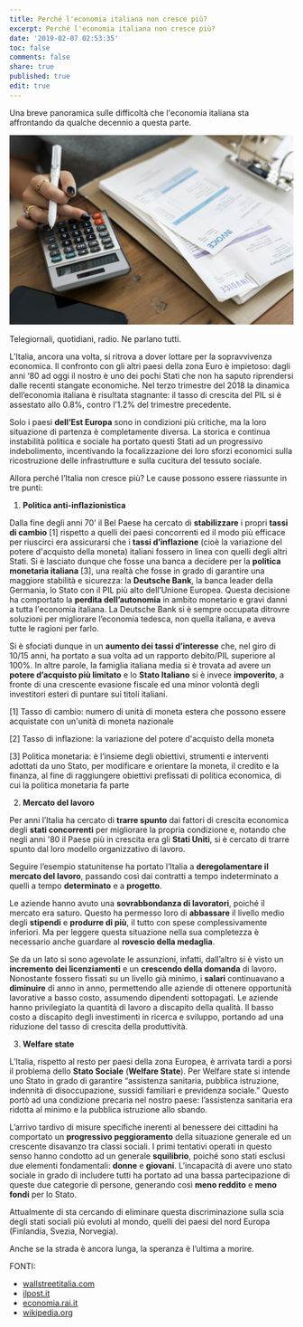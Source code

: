 ```yaml
---
title: Perché l'economia italiana non cresce più?
excerpt: Perché l'economia italiana non cresce più?
date: '2019-02-07 02:53:35'
toc: false
comments: false
share: true
published: true
edit: true
---
```

Una breve panoramica sulle difficoltà che l'economia italiana sta affrontando da qualche decennio a questa parte. 

![null](/assets/images/articolo-daniele2.jpg)

Telegiornali, quotidiani, radio. Ne parlano tutti. 

L’Italia, ancora una volta, si ritrova a dover lottare per la sopravvivenza economica. Il confronto con gli altri paesi della zona Euro è impietoso: dagli anni ‘80 ad oggi il nostro è uno dei pochi Stati che non ha saputo riprendersi dalle recenti stangate economiche. Nel terzo trimestre del 2018 la dinamica dell’economia italiana è risultata stagnante: il tasso di crescita del PIL si è assestato allo 0.8%, contro l’1.2% del trimestre precedente.

Solo i paesi **dell’Est Europa** sono in condizioni più critiche, ma la loro situazione di partenza è completamente diversa. La storica e continua instabilità politica e sociale ha portato questi Stati ad un progressivo indebolimento, incentivando la focalizzazione dei loro sforzi economici sulla ricostruzione delle infrastrutture e sulla cucitura del tessuto sociale. 

Allora perché l’Italia non cresce più? Le cause possono essere riassunte in tre punti:  

1. **Politica anti-inflazionistica**

Dalla fine degli anni 70’ il Bel Paese ha cercato di **stabilizzare** i propri **tassi di cambio** \[1] rispetto a quelli dei paesi concorrenti ed il modo più efficace per riuscirci era assicurarsi che i **tassi d’inflazione** (cioè la variazione del potere d'acquisto della moneta) italiani fossero in linea con quelli degli altri Stati. Si è lasciato dunque che fosse una banca a decidere per la **politica monetaria italiana** \[3], una realtà che fosse in grado di garantire una maggiore stabilità e sicurezza: la **Deutsche Bank**, la banca leader della Germania, lo Stato con il PIL più alto dell’Unione Europea. Questa decisione ha comportato la **perdita dell’autonomia** in ambito monetario e gravi danni a tutta l'economia italiana. La Deutsche Bank si è sempre occupata ditrovre soluzioni per migliorare l’economia tedesca, non quella italiana, e aveva tutte le ragioni per farlo.

Si è sfociati dunque in un **aumento dei tassi d’interesse** che, nel giro di 10/15 anni, ha portato a sua volta ad un rapporto debito/PIL superiore al 100%. In altre parole, la famiglia italiana media si è trovata ad avere un **potere d’acquisto più limitato** e lo **Stato Italiano** si è invece **impoverito**, a fronte di una crescente evasione fiscale ed una minor volontà degli investitori esteri di puntare sui titoli italiani.    

 \[1] Tasso di cambio: numero di unità di moneta estera che possono essere acquistate con un'unità di moneta nazionale

\[2] Tasso di inflazione: la variazione del potere d'acquisto della moneta

\[3] Politica monetaria: è l’insieme degli obiettivi, strumenti e interventi adottati da uno Stato, per modificare e orientare la moneta, il credito e la finanza, al fine di raggiungere obiettivi prefissati di politica economica, di cui la politica monetaria fa parte

2. **Mercato del lavoro**

Per anni l’Italia ha cercato di **trarre spunto** dai fattori di crescita economica degli **stati concorrenti** per migliorare la propria condizione e, notando che negli anni '80 il Paese più in crescita era gli **Stati Uniti**, si è cercato di trarre spunto dal loro modello organizzativo di lavoro.

Seguire l’esempio statunitense ha portato l’Italia a **deregolamentare il mercato del lavoro**, passando così dai contratti a tempo indeterminato a quelli a tempo **determinato** e a **progetto**.

Le aziende hanno avuto una **sovrabbondanza di lavoratori**, poiché il mercato era saturo. Questo ha permesso loro di **abbassare** il livello medio degli **stipendi** e **produrre di più**, il tutto con spese complessivamente inferiori. Ma per leggere questa situazione nella sua completezza è necessario anche guardare al **rovescio della medaglia**.

Se da un lato si sono agevolate le assunzioni, infatti, dall’altro si è visto un **incremento dei licenziamenti** e un **crescendo della domanda** di lavoro. Nonostante fossero fissati su un livello già minimo, i **salari** continuavano a **diminuire** di anno in anno, permettendo alle aziende di ottenere opportunità lavorative a basso costo, assumendo dipendenti sottopagati. Le aziende hanno privilegiato la quantità di lavoro a discapito della qualità. Il basso costo a discapito degli investimenti in ricerca e sviluppo, portando ad una riduzione del tasso di crescita della produttività. 

3. **Welfare state**

L’Italia, rispetto al resto per paesi della zona Europea, è arrivata tardi a porsi il problema dello **Stato Sociale** (**Welfare State**). Per Welfare state si intende uno Stato in grado di garantire “assistenza sanitaria, pubblica istruzione, indennità di disoccupazione, sussidi familiari e previdenza sociale.” Questo portò ad una condizione precaria nel nostro paese: l’assistenza sanitaria era ridotta al minimo e la pubblica istruzione allo sbando.

L’arrivo tardivo di misure specifiche inerenti al benessere dei cittadini ha comportato un **progressivo peggioramento** della situazione generale ed un crescente disavanzo tra classi sociali. I primi tentativi operati in questo senso hanno condotto ad un generale **squilibrio**, poiché sono stati esclusi due elementi fondamentali: **donne** e **giovani**. L’incapacità di avere uno stato sociale in grado di includere tutti ha portato ad una bassa partecipazione di queste due categorie di persone, generando così **meno reddito** e **meno fondi** per lo Stato. 

Attualmente di sta cercando di eliminare questa discriminazione sulla scia degli stati sociali più evoluti al mondo, quelli dei paesi del nord Europa (Finlandia, Svezia, Norvegia).

Anche se la strada è ancora lunga, la speranza è l’ultima a morire.

FONTI:

* [wallstreetitalia.com](http://www.wallstreetitalia.com/italia-cottarelli-ecco-perche-leconomia-non-cresce/)
* [ilpost.it](https://www.ilpost.it/2018/11/30/calo-pil-istat/)
* [economia.rai.it](http://www.economia.rai.it/articoli/perch%C3%A8-litalia-non-cresce/16090/default.aspx)
* [wikipedia.org](https://it.wikipedia.org/wiki/Stato_sociale)
